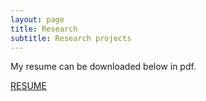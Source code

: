 ```yaml
---
layout: page
title: Research
subtitle: Research projects
---
```


My resume can be downloaded below in pdf.

[RESUME]("papers/Resume_ABM_Musa.pdf")